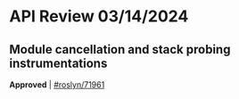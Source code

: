 # API Review 03/14/2024

## Module cancellation and stack probing instrumentations

**Approved** | [#roslyn/71961](https://github.com/dotnet/roslyn/issues/71961)

